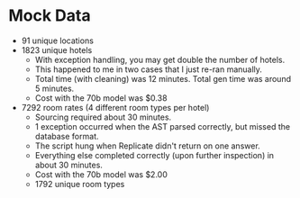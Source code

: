 # Mock Data 
* 91 unique locations
* 1823 unique hotels
    * With exception handling, you may get double the number of hotels. 
    * This happened to me in two cases that I just re-ran manually.
    * Total time (with cleaning) was 12 minutes.  Total gen time was around 5 minutes.
    * Cost with the 70b model was $0.38
* 7292 room rates (4 different room types per hotel)
    * Sourcing required about 30 minutes.
    * 1 exception occurred when the AST parsed correctly, but missed the database format.
    * The script hung when Replicate didn't return on one answer.
    * Everything else completed correctly (upon further inspection) in about 30 minutes.
    * Cost with the 70b model was $2.00
    * 1792 unique room types